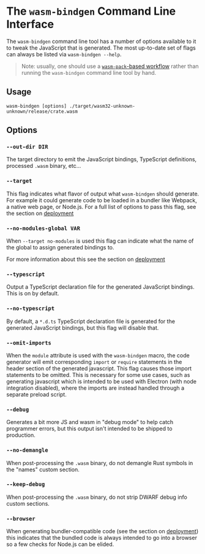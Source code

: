 # The `wasm-bindgen` Command Line Interface

The `wasm-bindgen` command line tool has a number of options available to it to
tweak the JavaScript that is generated. The most up-to-date set of flags can
always be listed via `wasm-bindgen --help`.

> Note: usually, one should use a [`wasm-pack`-based workflow][wasm-pack] rather
> than running the `wasm-bindgen` command line tool by hand.

[wasm-pack]: https://github.com/rustwasm/wasm-pack

## Usage

```
wasm-bindgen [options] ./target/wasm32-unknown-unknown/release/crate.wasm
```

## Options

### `--out-dir DIR`

The target directory to emit the JavaScript bindings, TypeScript definitions,
processed `.wasm` binary, etc...

### `--target`

This flag indicates what flavor of output what `wasm-bindgen` should generate.
For example it could generate code to be loaded in a bundler like Webpack, a
native web page, or Node.js. For a full list of options to pass this flag, see
the section on [deployment]

[deployment]: deployment.html

### `--no-modules-global VAR`

When `--target no-modules` is used this flag can indicate what the name of the
global to assign generated bindings to.

For more information about this see the section on [deployment]

### `--typescript`

Output a TypeScript declaration file for the generated JavaScript bindings. This
is on by default.

### `--no-typescript`

By default, a `*.d.ts` TypeScript declaration file is generated for the
generated JavaScript bindings, but this flag will disable that.

### `--omit-imports`

When the `module` attribute is used with the `wasm-bindgen` macro, the code
generator will emit corresponding `import` or `require` statements in the header
section of the generated javascript. This flag causes those import statements to
be omitted. This is necessary for some use cases, such as generating javascript
which is intended to be used with Electron (with node integration disabled),
where the imports are instead handled through a separate preload script.

### `--debug`

Generates a bit more JS and wasm in "debug mode" to help catch programmer
errors, but this output isn't intended to be shipped to production.

### `--no-demangle`

When post-processing the `.wasm` binary, do not demangle Rust symbols in the
"names" custom section.

### `--keep-debug`

When post-processing the `.wasm` binary, do not strip DWARF debug info custom
sections.

### `--browser`

When generating bundler-compatible code (see the section on [deployment]) this
indicates that the bundled code is always intended to go into a browser so a few
checks for Node.js can be elided.
